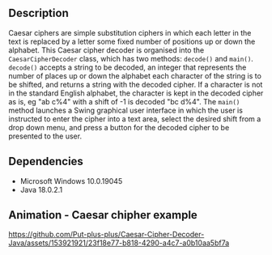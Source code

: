 ## Description 
Caesar ciphers are simple substitution ciphers in which each letter in the text is replaced by a letter some fixed number of positions up or down the alphabet. This Caesar cipher decoder is organised into the `CaesarCipherDecoder` class, which has two methods: `decode()` and `main()`. `decode()` accepts a string to be decoded, an integer that represents the number of places up or down the alphabet each character of the string is to be shifted, and returns a string with the decoded cipher. If a character is not in the standard English alphabet, the character is kept in the decoded cipher as is, eg "ab c%4" with a shift of -1 is decoded "bc d%4". The `main()` method launches a Swing graphical user interface in which the user is instructed to enter the cipher into a text area, select the desired shift from a drop down menu, and press a button for the decoded cipher to be presented to the user.  


## Dependencies
* Microsoft Windows 10.0.19045
* Java 18.0.2.1


## Animation - Caesar chipher example
https://github.com/Put-plus-plus/Caesar-Cipher-Decoder-Java/assets/153921921/23f18e77-b818-4290-a4c7-a0b10aa5bf7a

